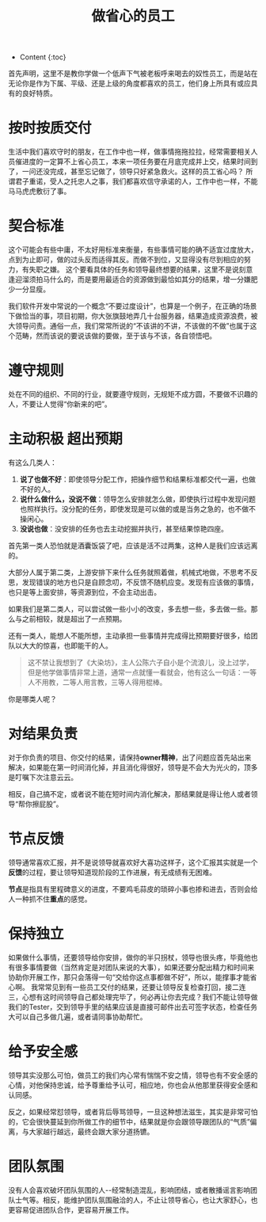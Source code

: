 ﻿---
layout:		post
category:	"other"
title:		"做省心的员工"
tags:		[工作]
---
- Content
{:toc}

首先声明，这里不是教你学做一个低声下气被老板呼来喝去的奴性员工，而是站在无论你是作为下属、平级、还是上级的角度都喜欢的员工，他们身上所具有或应具有的良好特质。

# 按时按质交付
生活中我们喜欢守时的朋友，在工作中也一样，做事情拖拖拉拉，经常需要相关人员催进度的一定算不上省心员工，本来一项任务要在月底完成并上交，结果时间到了，一问还没完成，甚至忘记做了，领导只好紧急救火。这样的员工省心吗？
所谓君子重诺，受人之托忠人之事，我们都喜欢信守承诺的人，工作中也一样，不能马马虎虎敷衍了事。

# 契合标准
这个可能会有些中庸，不太好用标准来衡量，有些事情可能的确不适宜过度放大，点到为止即可，做的过头反而适得其反。而做不到位，又显得没有尽到相应的努力，有失职之嫌。
这个要看具体的任务和领导最终想要的结果，这里不是说刻意逢迎溜须拍马什么的，而是要用最适合的资源做到最恰如其分的结果，增一分嫌肥少一分显瘦。

我们软件开发中常说的一个概念“不要过度设计”，也算是一个例子，在正确的场景下做恰当的事，项目初期，你大张旗鼓地弄几十台服务器，结果造成资源浪费，被大领导问责。通俗一点，我们常常所说的“不该讲的不讲，不该做的不做”也属于这个范畴，然而该说的要说该做的要做，至于该与不该，各自领悟吧。

# 遵守规则
处在不同的组织、不同的行业，就要遵守规则，无规矩不成方圆，不要做不识趣的人，不要让人觉得“你新来的吧”。

# 主动积极 超出预期
有这么几类人：
1. **说了也做不好**：即使领导分配工作，把操作细节和结果标准都交代一遍，也做不好的人。
2. **说什么做什么，没说不做**：领导怎么安排就怎么做，即使执行过程中发现问题也照样执行。没分配的任务，即使发现是可以做的或是当务之急的，也不做不操闲心。
3. **没说也做**：没安排的任务也去主动挖掘并执行，甚至结果惊艳四座。

首先第一类人恐怕就是酒囊饭袋了吧，应该是活不过两集，这种人是我们应该远离的。

大部分人属于第二类，上游安排下来什么任务就照着做，机械式地做，不思考不反思，发现错误的地方也只是自顾念叨，不反馈不随机应变。发现有应该做的事情，也只是等上面安排，等资源到位，不会主动出击。

如果我们是第二类人，可以尝试做一些小小的改变，多去想一些，多去做一些。那么与之前相较，就是超出了一点预期。

还有一类人，能想人不能所想，主动承担一些事情并完成得比预期要好很多，给团队以大大的惊喜，也即能干的人。

> 这不禁让我想到了《大染坊》，主人公陈六子自小是个流浪儿，没上过学，但是他学做事情非常上道，通常一点就懂一看就会，他有这么一句话：一等人不用教，二等人用言教，三等人得用棍棒。

你是哪类人呢？

# 对结果负责
对于你负责的项目、你交付的结果，请保持**owner精神**，出了问题应首先站出来解决，如果能在第一时间消化掉，并且消化得很好，领导是不会大为光火的，顶多是叮嘱下次注意云云。

相反，自己搞不定，或者说不能在短时间内消化解决，那结果就是得让他人或者领导“帮你擦屁股”。

# 节点反馈
领导通常喜欢汇报，并不是说领导就喜欢好大喜功这样子，这个汇报其实就是一个**反馈**的过程，要让领导知道现阶段的工作进展，有无成绩有无困难。

**节点**是指具有里程碑意义的进度，不要鸡毛蒜皮的琐碎小事也掺和进去，否则会给人一种抓不住**重点**的感觉。

# 保持独立
如果做什么事情，还要领导给你安排，做你的半只拐杖，领导也很头疼，毕竟他也有很多事情要做（当然肯定是对团队来说的大事），如果还要分配出精力和时间来协助你开展工作，那只会落得一句“交给你这点事都做不好”，所以，能撑事才能省心啊。
我常常见到有一些员工交付的结果，还要让领导反复检查打回，接二连三，心想有这时间领导自己都处理完毕了，何必再让你去完成？我们不能让领导做我们的Tester，交到领导手里的结果应该是直接可邮件出去可签字状态，检查任务大可以自己多做几遍，或者请同事协助帮忙。

# 给予安全感
领导其实没那么可怕，做员工的我们内心常有惴惴不安之情，领导也有不安全感的心情，对他保持忠诚，给予尊重给予认可，相应地，你也会从他那里获得安全感和认同感。

反之，如果经常怼领导，或者背后辱骂领导，一旦这种想法滋生，其实是非常可怕的，它会很快蔓延到你所做工作的细节中，结果就是你会跟领导跟团队的“气质”偏离，与大家越行越远，最终会跟大家分道扬镳。

# 团队氛围
没有人会喜欢破坏团队氛围的人--经常制造混乱，影响团结，或者散播谣言影响团队士气等。相反，能维护团队氛围融洽的人，不止让领导省心，也让大家舒心，也更容易促进团队合作，更容易开展工作。
